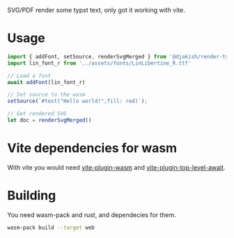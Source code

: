 
SVG/PDF render some typst text, only got it working with vite.

# Usage

```ts
import { addFont, setSource, renderSvgMerged } from '@djakish/render-typst';
import lin_font_r from '../assets/fonts/LinLibertine_R.ttf'

// Load a font
await addFont(lin_font_r)

// Set source to the wasm 
setSource(`#text("Hello world!",fill: red)`);

// Get rendered SVG
let doc = renderSvgMerged()
```

# Vite dependencies for wasm 

With vite you would need [vite-plugin-wasm](https://www.npmjs.com/package/vite-plugin-wasm) and [vite-plugin-top-level-await](https://www.npmjs.com/package/vite-plugin-top-level-await).


# Building 

You need wasm-pack and rust, and dependecies for them.

```sh
wasm-pack build --target web 
```